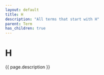 ```yaml
---
layout: default
title: H
description: "All terms that start with H"
parent: Term
has_children: true
---
```

# H
{{ page.description }}